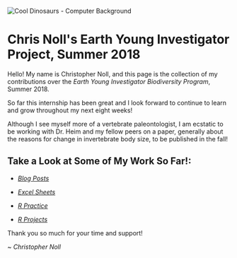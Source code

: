 ![Cool Dinosaurs - Computer Background](https://img00.deviantart.net/2bca/i/2010/163/e/2/cretaceous_marine_reptiles_by_dustdevil.jpg)

# **Chris Noll's Earth Young Investigator Project, Summer 2018**
Hello! My name is Christopher Noll, and this page is the collection of my contributions over the *Earth Young Investigator Biodiversity Program*, Summer 2018.

So far this internship has been great and I look forward to continue to learn and grow throughout my next eight weeks!

Although I see myself more of a vertebrate paleontologist, I am ecstatic to be working with Dr. Heim and my fellow peers on a paper, generally about the reasons for change in invertebrate body size, to be published in the fall!

## Take a Look at Some of My Work So Far!:

- *[Blog Posts](https://github.com/Christopher-Noll/EarthYoungInvestigatorProject/tree/master/Blogs)*

- *[Excel Sheets](https://github.com/Christopher-Noll/EarthYoungInvestigatorProject/tree/master/Excel_Folder)*

- *[R Practice](https://github.com/Christopher-Noll/EarthYoungInvestigatorProject/tree/master/R_Practice)*

- *[R Projects](https://github.com/Christopher-Noll/EarthYoungInvestigatorProject/tree/master/R_Projects)*

Thank you so much for your time and support!

~ *Christopher Noll*

